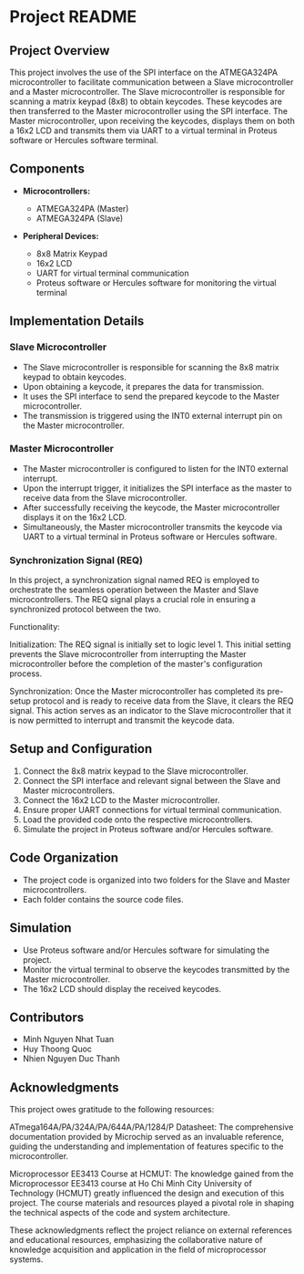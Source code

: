 # Project README

## Project Overview

This project involves the use of the SPI interface on the ATMEGA324PA microcontroller to facilitate communication between a Slave microcontroller and a Master microcontroller. The Slave microcontroller is responsible for scanning a matrix keypad (8x8) to obtain keycodes. These keycodes are then transferred to the Master microcontroller using the SPI interface. The Master microcontroller, upon receiving the keycodes, displays them on both a 16x2 LCD and transmits them via UART to a virtual terminal in Proteus software or Hercules software terminal.

## Components

- **Microcontrollers:**
  - ATMEGA324PA (Master)
  - ATMEGA324PA (Slave)

- **Peripheral Devices:**
  - 8x8 Matrix Keypad
  - 16x2 LCD
  - UART for virtual terminal communication
  - Proteus software or Hercules software for monitoring the virtual terminal

## Implementation Details

### Slave Microcontroller

- The Slave microcontroller is responsible for scanning the 8x8 matrix keypad to obtain keycodes.
- Upon obtaining a keycode, it prepares the data for transmission.
- It uses the SPI interface to send the prepared keycode to the Master microcontroller.
- The transmission is triggered using the INT0 external interrupt pin on the Master microcontroller.

### Master Microcontroller

- The Master microcontroller is configured to listen for the INT0 external interrupt.
- Upon the interrupt trigger, it initializes the SPI interface as the master to receive data from the Slave microcontroller.
- After successfully receiving the keycode, the Master microcontroller displays it on the 16x2 LCD.
- Simultaneously, the Master microcontroller transmits the keycode via UART to a virtual terminal in Proteus software or Hercules software.

### Synchronization Signal (REQ)
In this project, a synchronization signal named REQ is employed to orchestrate the seamless operation between the Master and Slave microcontrollers. The REQ signal plays a crucial role in ensuring a synchronized protocol between the two.

Functionality:

Initialization: The REQ signal is initially set to logic level 1. This initial setting prevents the Slave microcontroller from interrupting the Master microcontroller before the completion of the master's configuration process.

Synchronization: Once the Master microcontroller has completed its pre-setup protocol and is ready to receive data from the Slave, it clears the REQ signal. This action serves as an indicator to the Slave microcontroller that it is now permitted to interrupt and transmit the keycode data.

## Setup and Configuration

1. Connect the 8x8 matrix keypad to the Slave microcontroller.
2. Connect the SPI interface and relevant signal between the Slave and Master microcontrollers.
3. Connect the 16x2 LCD to the Master microcontroller.
4. Ensure proper UART connections for virtual terminal communication.
5. Load the provided code onto the respective microcontrollers.
6. Simulate the project in Proteus software and/or Hercules software.

## Code Organization

- The project code is organized into two folders for the Slave and Master microcontrollers.
- Each folder contains the source code files.

## Simulation

- Use Proteus software and/or Hercules software for simulating the project.
- Monitor the virtual terminal to observe the keycodes transmitted by the Master microcontroller.
- The 16x2 LCD should display the received keycodes.

## Contributors

- Minh Nguyen Nhat Tuan
- Huy Thoong Quoc
- Nhien Nguyen Duc Thanh

## Acknowledgments

This project owes gratitude to the following resources:

ATmega164A/PA/324A/PA/644A/PA/1284/P Datasheet: The comprehensive documentation provided by Microchip served as an invaluable reference, guiding the understanding and implementation of features specific to the microcontroller.

Microprocessor EE3413 Course at HCMUT: The knowledge gained from the Microprocessor EE3413 course at Ho Chi Minh City University of Technology (HCMUT) greatly influenced the design and execution of this project. The course materials and resources played a pivotal role in shaping the technical aspects of the code and system architecture.

These acknowledgments reflect the project reliance on external references and educational resources, emphasizing the collaborative nature of knowledge acquisition and application in the field of microprocessor systems.
